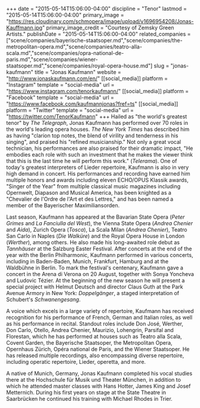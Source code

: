 +++
date = "2015-05-14T15:06:00-04:00"
discipline = "Tenor"
lastmod = "2015-05-14T15:06:00-04:00"
primary_image = "https://res.cloudinary.com/schmopera/image/upload/v1696954208/Jonas-Kauffmann.jpg"
primary_image_credit = "Courtesy of Zemsky Green Artists."
publishDate = "2015-05-14T15:06:00-04:00"
related_companies = ["scene/companies/bayerische-staatsoper.md","scene/companies/the-metropolitan-opera.md","scene/companies/teatro-alla-scala.md","scene/companies/opra-national-de-paris.md","scene/companies/wiener-staatsoper.md","scene/companies/royal-opera-house.md"]
slug = "jonas-kaufmann"
title = "Jonas Kaufmann"
website = "http://www.jonaskaufmann.com/en/"
[[social_media]]
platform = "Instagram"
template = "social-media"
url = "https://www.instagram.com/tenorkaufmann/"
[[social_media]]
platform = "Facebook"
template = "social-media"
url = "https://www.facebook.com/kaufmannjonas?fref=ts"
[[social_media]]
platform = "Twitter"
template = "social-media"
url = "https://twitter.com/TenorKaufmann"
+++
Hailed as "the world's greatest tenor" by _The Telegraph_, Jonas Kaufmann has performed over 70 roles in the world's leading opera houses. _The New York Times_ has described him as having "clarion top notes, the blend of virility and tenderness in his singing", and praised his "refined musicianship." Not only a great vocal technician, his performances are also praised for their dramatic impact, "He embodies each role with such an investment that he makes the viewer think that this is the last time he will perform this work." (_Telerama_). One of today's greatest interpreters of Lieder repertoire, Kaufmann is also in very high demand in concert. His performances and recording have earned him multiple honors and awards including eleven ECHO/OPUS Klassik awards, "Singer of the Year" from multiple classical music magazines including Opernwelt, Diapason and Musical America, has been knighted as a "Chevalier de l'Ordre de l'Art et des Lettres," and has been named a member of the Bayerischer Maximiliansorden.

Last season, Kaufmann has appeared at the Bavarian State Opera (_Peter Grimes_ and _La Fanciulla del West_), the Vienna State Opera (_Andrea Chenier_ and _Aida_), Zurich Opera (_Tosca_), La Scala Milan (_Andrea Chenier_), Teatro San Carlo in Naples (_Die Walküre_) and the Royal Opera House in London (_Werther_), among others. He also made his long-awaited role debut as _Tannhäuser_ at the Salzburg Easter Festival. After concerts at the end of the year with the Berlin Philharmonic, Kaufmann performed in various concerts, including in Baden-Baden, Munich, Frankfurt, Hamburg and at the Waldbühne in Berlin. To mark the festival's centenary, Kaufmann gave a concert in the Arena di Verona on 20 August, together with Sonya Yoncheva and Ludovic Tézier. At the beginning of the new season he will present a special project with Helmut Deutsch and director Claus Guth at the Park Avenue Armory in New York: _Doppelgänger_, a staged interpretation of Schubert's _Schwanengesang_.

A voice which excels in a large variety of repertoire, Kaufmann has received recognition for his performance of French, German and Italian roles, as well as his performance in recital. Standout roles include Don José, Werther, Don Carlo, Otello, Andrea Chenier, Maurizio, Lohengrin, Parsifal and Florestan, which he has performed at houses such as Teatro alla Scala, Covent Garden, the Bayerische Staatsoper, the Metropolitan Opera, Opernhaus Zürich, Opéra national de Paris, and the Wiener Staatsoper. He has released multiple recordings, also encompassing diverse repertoire, including operatic repertoire, Lieder, operetta, and more.

A native of Munich, Germany, Jonas Kaufmann completed his vocal studies there at the Hochschule für Musik und Theater München, in addition to which he attended master classes with Hans Hotter, James King and Josef Metternich. During his first years on stage at the State Theatre in Saarbrücken he continued his training with Michael Rhodes in Trier.